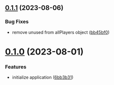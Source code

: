 ## [0.1.1](https://github.com/cerico/fpl/compare/v0.1.0...v0.1.1) (2023-08-06)


### Bug Fixes

* remove unused from allPlayers object ([bb45bf0](https://github.com/cerico/fpl/commit/bb45bf0ca80f76847f565eef1ecb0da63dcc313a))



# [0.1.0](https://github.com/cerico/fpl/compare/6bb3b31357ee709153394a75503b76b6d4356b7b...v0.1.0) (2023-08-01)


### Features

* initialize application ([6bb3b31](https://github.com/cerico/fpl/commit/6bb3b31357ee709153394a75503b76b6d4356b7b))



